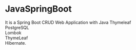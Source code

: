 ﻿# JavaSpringBoot
It is a Spring Boot CRUD Web Application with Java
Thymeleaf
<br>PostgreSQL
<br>Lombok
<br>ThymeLeaf
<br>Hibernate.
